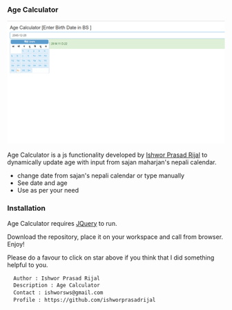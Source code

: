 ### Age Calculator
[![N|Solid](https://github.com/ishworprasadrijal/age_calculator/blob/master/preview.png)](https://github.com/ishworprasadrijal/age_calculator)

Age Calculator is a js functionality developed by [Ishwor Prasad Rijal](https://github.com/ishworprasadrijal) to dynamically update age with input from sajan maharjan's nepali calendar.

  - change date from sajan's nepali calendar or type manually
  - See date and age
  - Use as per your need

### Installation

Age Calculator requires [JQuery](https://code.jquery.com/jquery-3.3.1.min.js/) to run.

Download the repository, place it on your workspace and call from browser. Enjoy!

Please do a favour to click on star above if you think that I did something helpful to you.
```sh
  Author : Ishwor Prasad Rijal
  Description : Age Calculator
  Contact : ishworsws@gmail.com
  Profile : https://github.com/ishworprasadrijal
```